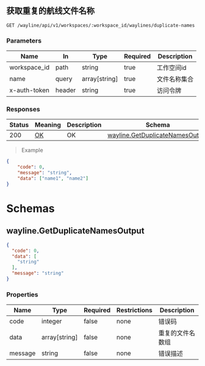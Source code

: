## 获取重复的航线文件名称

<a id="opIdwayline-get-duplicate-names"></a>


`GET /wayline/api/v1/workspaces/:workspace_id/waylines/duplicate-names`

<h3 id="获取重复的航线文件名称-parameters">Parameters</h3>

|Name|In|Type|Required|Description|
|---|---|---|---|---|
|workspace_id|path|string|true|工作空间id|
|name|query|array[string]|true|文件名称集合|
|x-auth-token|header|string|true|访问令牌|



<h3 id="获取重复的航线文件名称-responses">Responses</h3>

|Status|Meaning|Description|Schema|
|---|---|---|---|
|200|[OK](https://tools.ietf.org/html/rfc7231#section-6.3.1)|OK|[wayline.GetDuplicateNamesOutput](#schemawayline.getduplicatenamesoutput)|

> Example
```json
{
    "code": 0,
    "message": "string",
    "data": ["name1", "name2"]
}
```
# Schemas
<h2 id="tocS_wayline.GetDuplicateNamesOutput">wayline.GetDuplicateNamesOutput</h2>
<!-- backwards compatibility -->
<a id="schemawayline.getduplicatenamesoutput"></a>
<a id="schema_wayline.GetDuplicateNamesOutput"></a>
<a id="tocSwayline.getduplicatenamesoutput"></a>
<a id="tocswayline.getduplicatenamesoutput"></a>

```json
{
  "code": 0,
  "data": [
    "string"
  ],
  "message": "string"
}

```

### Properties

|Name|Type|Required|Restrictions|Description|
|---|---|---|---|---|
|code|integer|false|none|错误码|
|data|array[string]|false|none|重复的文件名数组|
|message|string|false|none|错误描述|